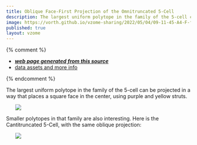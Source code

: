 ```yaml
---
title: Oblique Face-First Projection of the Omnitruncated 5-Cell
description: The largest uniform polytope in the family of the 5-cell can be projected in a way that places a square face in the center, using purple and yellow struts.	
image: https://vorth.github.io/vzome-sharing/2022/05/04/09-11-45-A4-F-face-first-purple-yellow/A4-F-face-first-purple-yellow.png
published: true
layout: vzome
---
```


{% comment %}
 - [***web page generated from this source***](<https://vorth.github.io/vzome-sharing/2022/05/04/A4-F-face-first-purple-yellow-09-11-45.html>)
 - [data assets and more info](<https://github.com/vorth/vzome-sharing/tree/main/2022/05/04/09-11-45-A4-F-face-first-purple-yellow/>)
 
{% endcomment %}

The largest uniform polytope in the family of the 5-cell can be projected in a way that places a square face in the center, using purple and yellow struts.	

<vzome-viewer style="width: 87%; height: 60vh; margin: 5%"
       src="https://vorth.github.io/vzome-sharing/2022/05/04/09-11-45-A4-F-face-first-purple-yellow/A4-F-face-first-purple-yellow.vZome" >
  <img src="https://vorth.github.io/vzome-sharing/2022/05/04/09-11-45-A4-F-face-first-purple-yellow/A4-F-face-first-purple-yellow.png" />
</vzome-viewer>

Smaller polytopes in that family are also interesting.
Here is the Cantitruncated 5-Cell, with the same oblique projection:

<vzome-viewer style="width: 87%; height: 60vh; margin: 5%"
      src="https://vorth.github.io/vzome-sharing/2022/05/04/09-18-37-A4-1110-face-first-purple-yellow/A4-1110-face-first-purple-yellow.vZome" >
 <img src="https://vorth.github.io/vzome-sharing/2022/05/04/09-18-37-A4-1110-face-first-purple-yellow/A4-1110-face-first-purple-yellow.png" />
</vzome-viewer>
